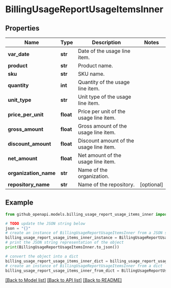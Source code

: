# BillingUsageReportUsageItemsInner


## Properties

Name | Type | Description | Notes
------------ | ------------- | ------------- | -------------
**var_date** | **str** | Date of the usage line item. | 
**product** | **str** | Product name. | 
**sku** | **str** | SKU name. | 
**quantity** | **int** | Quantity of the usage line item. | 
**unit_type** | **str** | Unit type of the usage line item. | 
**price_per_unit** | **float** | Price per unit of the usage line item. | 
**gross_amount** | **float** | Gross amount of the usage line item. | 
**discount_amount** | **float** | Discount amount of the usage line item. | 
**net_amount** | **float** | Net amount of the usage line item. | 
**organization_name** | **str** | Name of the organization. | 
**repository_name** | **str** | Name of the repository. | [optional] 

## Example

```python
from github_openapi.models.billing_usage_report_usage_items_inner import BillingUsageReportUsageItemsInner

# TODO update the JSON string below
json = "{}"
# create an instance of BillingUsageReportUsageItemsInner from a JSON string
billing_usage_report_usage_items_inner_instance = BillingUsageReportUsageItemsInner.from_json(json)
# print the JSON string representation of the object
print(BillingUsageReportUsageItemsInner.to_json())

# convert the object into a dict
billing_usage_report_usage_items_inner_dict = billing_usage_report_usage_items_inner_instance.to_dict()
# create an instance of BillingUsageReportUsageItemsInner from a dict
billing_usage_report_usage_items_inner_from_dict = BillingUsageReportUsageItemsInner.from_dict(billing_usage_report_usage_items_inner_dict)
```
[[Back to Model list]](../README.md#documentation-for-models) [[Back to API list]](../README.md#documentation-for-api-endpoints) [[Back to README]](../README.md)


